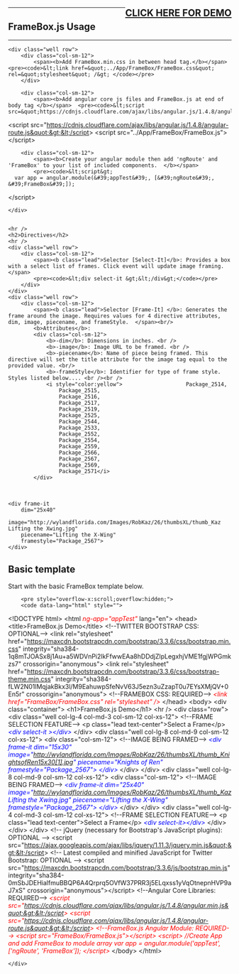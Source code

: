 <div class="container">
<h2> <a style="float:right;" href="http://tokyoite.github.io'">CLICK HERE FOR DEMO</a></h2>
    <hr/>
    <h2>FrameBox.js Usage</h2>
    <hr />

    <div class="well row">
        <div class="col-sm-12">
            <span><b>Add FrameBox.min.css in between head tag.</b></span>  <pre><code>&lt;link href=&quot;../App/FrameBox/FrameBox.css&quot; rel=&quot;stylesheet&quot; /&gt; </code></pre>
        </div>

        <div class="col-sm-12">
            <span><b>Add angular core js files and FrameBox.js at end of body tag </b></span>  <pre><code>&lt;script src=&quot;https://cdnjs.cloudflare.com/ajax/libs/angular.js/1.4.8/angular.min.js&quot;&gt;&lt;/script&gt;
&lt;script src=&quot;https://cdnjs.cloudflare.com/ajax/libs/angular.js/1.4.8/angular-route.js&quot;&gt;&lt;/script&gt;
&lt;script src=&quot;../App/FrameBox/FrameBox.js&quot;&gt;&lt;/script&gt; </code></pre>
        </div>

        <div class="col-sm-12">
            <span><b>Create your angular module then add 'ngRoute' and 'FrameBox' to your list of included components.  </b></span>
            <pre><code>&lt;script&gt;
      var app = angular.module(&#39;appTest&#39;, [&#39;ngRoute&#39;, &#39;FrameBox&#39;]);
&lt;/script&gt;</code></pre>
        </div>


    </div>


    <hr />
    <h2>Directives</h2>
    <hr />
    <div class="well row">
        <div class="col-sm-12">
            <span><b class="lead">Selector [Select-It]</b>: Provides a box with a select list of frames. Click event will update image framing.</span>
            <pre><code>&lt;div select-it &gt;&lt;/div&gt;</code></pre>
        </div>
    </div>
    <div class="well row">
        <div class="col-sm-12">
            <span><b class="lead">Selector [Frame-It] </b>: Generates the frame around the image. Requires values for 4 directive attributes, dim, image, piecename, and frameStyle.  </span><br/>
            <b>Attributes</b>:
            <div class="col-sm-12">
                <b>-dim</b>: Dimensions in inches. <br />
                <b>-image</b>: Image URL to be framed. <br />
                <b>-piecename</b>: Name of piece being framed. This directive will set the title attribute for the image tag equal to the provided value. <br/>
                <b>-frameStyle</b>: Identifier for type of frame style. Styles listed below.... <br /><br />
                <i style="color:yellow">                    Package_2514,
                    Package_2515,
                    Package_2516,
                    Package_2517,
                    Package_2519,
                    Package_2525,
                    Package_2544,
                    Package_2533,
                    Package_2552,
                    Package_2554,
                    Package_2559,
                    Package_2566,
                    Package_2567,
                    Package_2569,
                    Package_2571</i>
            </div>
  <div class="clearfix"
></div>           
 <br/>            
<pre><code>&lt;div frame-it
    dim=&quot;25x40&quot;
    image=&quot;http://wylandflorida.com/Images/RobKaz/26/thumbsXL/thumb_Kaz Lifting the Xwing.jpg&quot;
    piecename=&quot;Lifting the X-Wing&quot;
    framestyle=&quot;Package_2567&quot;&gt;
&lt;/div&gt;</code></pre>
        </div>
    </div>
    <div class="bs-docs-section">
        <h2 id="template" class="page-header">
            <a style="font-family: anchorjs-icons; font-style: normal; font-variant: normal; font-weight: normal; position: absolute; margin-left: -1em; padding-right: 0.5em;" class="anchorjs-link " href="#template" aria-label="Anchor link for: template" data-anchorjs-icon=""></a>Basic template
        </h2>
        <p class="lead">Start with the basic FrameBox template below.</p>


        <pre style="overflow-x:scroll;overflow:hidden;">
        <code data-lang="html" style="">
&lt;!DOCTYPE html&gt;
&lt;html <i style="color:red;">ng-app=&quot;appTest&quot;</i> lang=&quot;en&quot;&gt;
&lt;head&gt;
    &lt;title&gt;FrameBox.js Demo&lt;/title&gt;
    &lt;!--TWITTER BOOTSTRAP CSS: OPTIONAL--&gt;
    &lt;link rel=&quot;stylesheet&quot; href=&quot;https://maxcdn.bootstrapcdn.com/bootstrap/3.3.6/css/bootstrap.min.css&quot; integrity=&quot;sha384-1q8mTJOASx8j1Au+a5WDVnPi2lkFfwwEAa8hDDdjZlpLegxhjVME1fgjWPGmkzs7&quot; crossorigin=&quot;anonymous&quot;&gt;
    &lt;link rel=&quot;stylesheet&quot; href=&quot;https://maxcdn.bootstrapcdn.com/bootstrap/3.3.6/css/bootstrap-theme.min.css&quot; integrity=&quot;sha384-fLW2N01lMqjakBkx3l/M9EahuwpSfeNvV63J5ezn3uZzapT0u7EYsXMjQV+0En5r&quot; crossorigin=&quot;anonymous&quot;&gt;
    &lt;!--FRAMEBOX CSS: REQUIRED--&gt;
    <i style="color:red;">&lt;link href=&quot;FrameBox/FrameBox.css&quot; rel=&quot;stylesheet&quot; /&gt;</i>
&lt;/head&gt;
&lt;body&gt;
    &lt;div class=&quot;container&quot;&gt;
        &lt;h1&gt;FrameBox.js Demo&lt;/h1&gt;
        &lt;hr /&gt;
        &lt;div class=&quot;row&quot;&gt;
            &lt;div class=&quot;well col-lg-4 col-md-3 col-sm-12 col-xs-12&quot;&gt;
                &lt;!--FRAME SELECTION FEATURE--&gt;
                &lt;p class=&quot;lead text-center&quot;&gt;Select a Frame&lt;/p&gt;
                    <i style="color:blue;">&lt;div select-it &gt;&lt;/div&gt;</i>
            &lt;/div&gt;
            &lt;div class=&quot;well col-lg-8 col-md-9 col-sm-12 col-xs-12&quot;&gt;
                &lt;div class=&quot;col-sm-12&quot;&gt;
                    &lt;!--IMAGE BEING FRAMED--&gt;
                     <i style="color:blue;">&lt;div  frame-it
                          dim=&quot;15x30&quot;
                          image=&quot;http://wylandflorida.com/Images/RobKaz/26/thumbsXL/thumb_KnightsofRen15x30[1].jpg&quot;
                          piecename=&quot;Knights of Ren&quot;
                          framestyle=&quot;Package_2567&quot;&gt;
                      &lt;/div&gt;</i>
                &lt;/div&gt;
            &lt;/div&gt;
            &lt;div class=&quot;well col-lg-8 col-md-9 col-sm-12 col-xs-12&quot;&gt;
                &lt;div class=&quot;col-sm-12&quot;&gt;
                    &lt;!--IMAGE BEING FRAMED--&gt;
                     <i style="color:blue;">&lt;div frame-it
                         dim=&quot;25x40&quot;
                         image=&quot;http://wylandflorida.com/Images/RobKaz/26/thumbsXL/thumb_Kaz Lifting the Xwing.jpg&quot;
                         piecename=&quot;Lifting the X-Wing&quot;
                         framestyle=&quot;Package_2567&quot;&gt;
                     &lt;/div&gt;</i>
                &lt;/div&gt;
            &lt;/div&gt;
            &lt;div class=&quot;well col-lg-4 col-md-3 col-sm-12 col-xs-12&quot;&gt;
                &lt;!--FRAME SELECTION FEATURE--&gt;
                &lt;p class=&quot;lead text-center&quot;&gt;Select a Frame&lt;/p&gt;
                    <i style="color:blue;">&lt;div select-it&gt;&lt;/div&gt;</i>
            &lt;/div&gt;
        &lt;/div&gt;
    &lt;/div&gt;
    &lt;!-- jQuery (necessary for Bootstrap&#39;s JavaScript plugins): OPTIONAL --&gt;
    &lt;script src=&quot;https://ajax.googleapis.com/ajax/libs/jquery/1.11.3/jquery.min.js&quot;&gt;&lt;/script&gt;
    &lt;!-- Latest compiled and minified JavaScript for Twitter Bootstrap: OPTIONAL  --&gt;
    &lt;script src=&quot;https://maxcdn.bootstrapcdn.com/bootstrap/3.3.6/js/bootstrap.min.js&quot; integrity=&quot;sha384-0mSbJDEHialfmuBBQP6A4Qrprq5OVfW37PRR3j5ELqxss1yVqOtnepnHVP9aJ7xS&quot; crossorigin=&quot;anonymous&quot;&gt;&lt;/script&gt;
    &lt;!--Angular Core Libraries: REQUIRED--&gt;
<i style="color:red;">&lt;script src=&quot;https://cdnjs.cloudflare.com/ajax/libs/angular.js/1.4.8/angular.min.js&quot;&gt;&lt;/script&gt;
    &lt;script src=&quot;https://cdnjs.cloudflare.com/ajax/libs/angular.js/1.4.8/angular-route.js&quot;&gt;&lt;/script&gt;
    &lt;!--FrameBox.js Angular Module: REQUIRED--&gt;
    &lt;script src=&quot;FrameBox/FrameBox.js&quot;&gt;&lt;/script&gt;
    &lt;script&gt;
        //Create App and add FrameBox to module array
        var app = angular.module(&#39;appTest&#39;, [&#39;ngRoute&#39;, &#39;FrameBox&#39;]);
    &lt;/script&gt;</i>
&lt;/body&gt;
&lt;/html&gt;
      </code>
</pre>

    </div>

</div>
